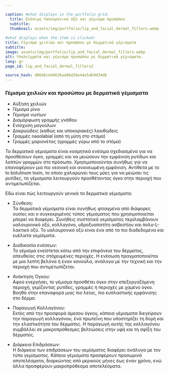 ```yaml
---

caption: #what displays in the portfolio grid:
  title: Ενέσιμη Υαλουρονικό οξύ και γέμισμα προσώπου
  subtitle: 
  thumbnail: assets/img/portfolio/lip_and_facial_dermal_fillers.webp
  
#what displays when the item is clicked:
title: Γέμισμα χειλιών και προσώπου με δερματικά γέμισματα
subtitle: 
image: assets/img/portfolio/lip_and_facial_dermal_fillers.webp
alt: Υπολείμματα και γέμισμα προσώπου με δερματικά γέμισματα.
lang: gr
page_id: lip_and_facial_dermal_fillers2

source_hash: d0646ce94626ae86d26e44e54b9d34d6
---
```

### Γέμισμα χειλιών και προσώπου με δερματικά γέμισματα
- Αύξηση χειλιών
- Γέμισμα ρίνα
- Γέμισμα νωτίων
- Διαμόρφωση γραμμής γνάθου
- Ενίσχυση μαγούλων
- Δακρυώδεις (καθώς και υποκοριακές) λεκιθώδεις
- Γραμμές nasolabial (από τη μύτη στο στόμα)
- Γραμμές μαριονέτας (γραμμές γύρω από το στόμα)

Τα δερματικά γέμισματα είναι κοσμητικά ενέσιμα σχεδιασμένα για να προσθέσουν όγκο, γραμμές και να μειώσουν την εμφάνιση ρυτίδων και λεπτών γραμμών στο πρόσωπο. Χρησιμοποιούνται συνήθως για να επαναφέρουν μια πιο νεανική και ανανεωμένη εμφάνιση. Αντίθετα με το to botulinum toxin, το οποίο χαλαρώνει τους μύες για να μειώσει τις ρυτίδες, τα γέμισματα λειτουργούν προσθέτοντας όγκο στην περιοχή που αντιμετωπίζεται.

Εδώ είναι πώς λειτουργούν γενικά τα δερματικά γέμισματα:
- Σύνθεση:  
  Τα δερματικά γέμισματα είναι συνήθως φτιαγμένα από διάφορες ουσίες και ο συγκεκριμένος τύπος γέμισματος που χρησιμοποιείται μπορεί να διαφέρει. Συνήθεις συστατικά γεμίσματος περιλαμβάνουν υαλουρονικό οξύ, κολλαγόνο, υδροξυαπατίτη ασβεστίου και πολυ-L-λακτικό οξύ. Το υαλουρονικό οξύ είναι ένα από τα πιο διαδεδομένα και ευέλικτα γεμίσματα.

- Διαδικασία ενέσεων:  
  Το γέμισμα ενείστεται κάτω από την επιφάνεια του δέρματος, απευθείας στις στόχευμένες περιοχές. Η ενέσωση πραγματοποιείται με μια λεπτή βελόνα ή έναν κανούλα, ανάλογα με την τεχνική και την περιοχή που αντιμετωπίζεται.

- Ανάκτηση Όγκου:  
  Αφού ενεργήσει, το γέμισμα προσθέτει όγκο στην επεξεργαζόμενη περιοχή, γεμίζοντας ρυτίδες, γραμμές ή περιοχές με χαμένο όγκο. Βοηθά στην επαναφορά μιας πιο λείας, πιο ευπλαστικής εμφάνισης στο δέρμα.

- Παραγωγή Κολλαγόνου:  
  Εκτός από την προσφορά άμεσου όγκου, κάποια γέμισματα διεγείρουν την παραγωγή κολλαγόνου, ένα πρωτεΐνη που υποστηρίζει τη δομή και την ελαστικότητα του δέρματος. Η παραγωγή αυτής της κολλαγόνου συμβάλλει σε μακροπρόθεσμες βελτιώσεις στην υφή και τη σφίξη του δέρματος.

- Διάρκεια Επιδράσεων:  
  Η διάρκεια των επιδράσεων του γεμίσματος διαφέρει ανάλογα με τον τύπο γεμίσματος. Κάποια γέμισματα προσφέρουν προσωρινά αποτελέσματα, διαρκώντας από μερικούς μήνες έως έναν χρόνο, ενώ άλλα προσφέρουν μακροπρόθεσμα αποτελέσματα.